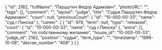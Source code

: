 {
    "id": 2182,
    "fullName": "Паршутич Федор Адамович",
    "photoURL": "",
    "tags": [],
    "comment": "",
    "layout": "judge",
    "title": "Судья Паршутич Федор Адамович",
    "court": null,
    "previousCourt": {
        "id": "10-000-00-33",
        "name": "суд г.Пинска"
    },
    "career": [
        {
            "id": 979,
            "term": null,
            "type": "released",
            "court": {
                "id": "10-000-00-33",
                "name": "суд г.Пинска"
            },
            "extra": [],
            "comment": "по собственному желанию",
            "house_id": "10-000-00-33",
            "judge_id": 2182,
            "position": "судья",
            "term_type": "",
            "timestamp": "1996-10-08",
            "decree_number": "408"
        }
    ]
}